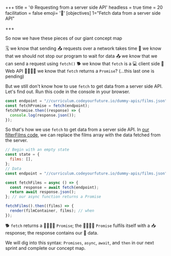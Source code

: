 +++
title = '🌐 Requesting from a server side API'
headless = true
time = 20
facilitation = false
emoji= '🧩'
[objectives]
1="Fetch data from a server side API"

+++

So now we have these pieces of our giant concept map

🗓️ we know that sending 📤 requests over a network takes time
🧵 we know that we should not stop our program to wait for data
📤 we know that we can send a request using `fetch()`
🐕 we know that `fetch` is a 💻 client side 🧰 Web API
🫱🏿‍🫲🏽 we know that `fetch` returns a `Promise`? (...this last one is pending)

But we still don't know how to use `fetch` to get data from a server side API. Let's find out. Run this code in the console in your browser.

```js
const endpoint = "//curriculum.codeyourfuture.io/dummy-apis/films.json";
const fetchPromise = fetch(endpoint);
fetchPromise.then((response) => {
  console.log(response.json());
});
```

So that's how we use `fetch` to get data from a server side API. In [our filterFilms code](https://curriculum.codeyourfuture.io/filterfilms), we can replace the films array with the data fetched from the server.

```js
// Begin with an empty state
const state = {
  films: [],
};
// Data
const endpoint = "//curriculum.codeyourfuture.io/dummy-apis/films.json";

const fetchFilms = async () => {
  const response = await fetch(endpoint);
  return await response.json();
}; // our async function returns a Promise

fetchFilms().then((films) => {
  render(filmContainer, films); // when
});
```

🐕 `fetch` returns a 🫱🏿‍🫲🏽 ‍`Promise`; the 🫱🏿‍🫲🏽 `Promise` fulfils itself with a 📥 response; the response contains our 💾 data.

We will dig into this syntax: `Promises`, `async`, `await`, and `then` in our next sprint and complete our concept map.
